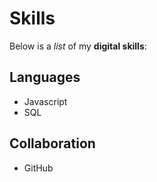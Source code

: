 # Skills

Below is a _list_ of my **digital skills**:

## Languages
- Javascript
- SQL

## Collaboration
- GitHub
